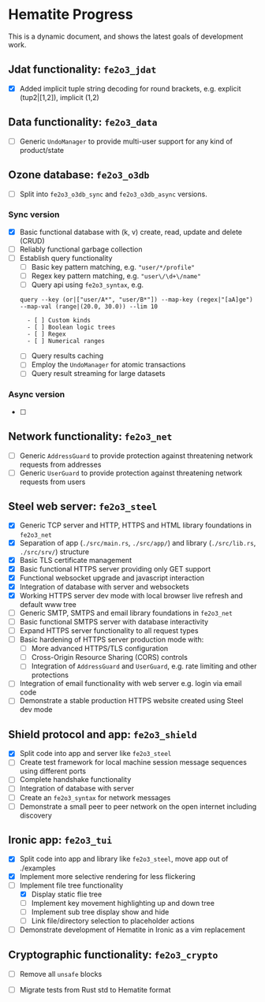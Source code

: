 # Hematite Progress

This is a dynamic document, and shows the latest goals of development work.

## Jdat functionality: `fe2o3_jdat`

- [x] Added implicit tuple string decoding for round brackets, e.g. explicit (tup2|[1,2]), implicit (1,2)

## Data functionality: `fe2o3_data`

- [ ] Generic `UndoManager` to provide multi-user support for any kind of product/state

## Ozone database: `fe2o3_o3db`

- [ ] Split into `fe2o3_o3db_sync` and `fe2o3_o3db_async` versions.

### Sync version

- [x] Basic functional database with (k, v) create, read, update and delete (CRUD)
- [ ] Reliably functional garbage collection
- [ ] Establish query functionality
    - [ ] Basic key pattern matching, e.g. `"user/*/profile"`
    - [ ] Regex key pattern matching, e.g. `"user\/\d+\/name"`
    - [ ] Query api using `fe2o3_syntax`, e.g.
    ```
    query --key (or|["user/A*", "user/B*"]) --map-key (regex|"[aA]ge") --map-val (range|(20.0, 30.0)) --lim 10
    ```
        - [ ] Custom kinds
        - [ ] Boolean logic trees
        - [ ] Regex
        - [ ] Numerical ranges
    - [ ] Query results caching
    - [ ] Employ the `UndoManager` for atomic transactions
    - [ ] Query result streaming for large datasets

### Async version

- [ ] 

## Network functionality: `fe2o3_net`

- [ ] Generic `AddressGuard` to provide protection against threatening network requests from addresses
- [ ] Generic `UserGuard` to provide protection against threatening network requests from users

## Steel web server: `fe2o3_steel`

- [x] Generic TCP server and HTTP, HTTPS and HTML library foundations in `fe2o3_net`
- [x] Separation of app (`./src/main.rs`, `./src/app/`) and library (`./src/lib.rs`, `./src/srv/`) structure 
- [x] Basic TLS certificate management
- [x] Basic functional HTTPS server providing only GET support
- [x] Functional websocket upgrade and javascript interaction
- [x] Integration of database with server and websockets
- [x] Working HTTPS server dev mode with local browser live refresh and default www tree
- [ ] Generic SMTP, SMTPS and email library foundations in `fe2o3_net`
- [ ] Basic functional SMTPS server with database interactivity
- [ ] Expand HTTPS server functionality to all request types
- [ ] Basic hardening of HTTPS server production mode with:
    - [ ] More advanced HTTPS/TLS configuration
    - [ ] Cross-Origin Resource Sharing (CORS) controls
    - [ ] Integration of `AddressGuard` and `UserGuard`, e.g. rate limiting and other protections
- [ ] Integration of email functionality with web server e.g. login via email code
- [ ] Demonstrate a stable production HTTPS website created using Steel dev mode 

## Shield protocol and app: `fe2o3_shield`

- [x] Split code into app and server like `fe2o3_steel`
- [ ] Create test framework for local machine session message sequences using different ports
- [ ] Complete handshake functionality
- [ ] Integration of database with server
- [ ] Create an `fe2o3_syntax` for network messages
- [ ] Demonstrate a small peer to peer network on the open internet including discovery

## Ironic app: `fe2o3_tui`

- [x] Split code into app and library like `fe2o3_steel`, move app out of ./examples
- [x] Implement more selective rendering for less flickering
- [ ] Implement file tree functionality
    - [x] Display static flie tree
    - [ ] Implement key movement highlighting up and down tree
    - [ ] Implement sub tree display show and hide
    - [ ] Link file/directory selection to placeholder actions
- [ ] Demonstrate development of Hematite in Ironic as a vim replacement

## Cryptographic functionality: `fe2o3_crypto`

- [ ] Remove all `unsafe` blocks
- [ ] Migrate tests from Rust std to Hematite format

